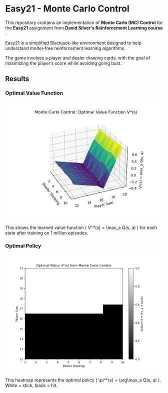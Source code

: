 # Easy21 - Monte Carlo Control

This repository contains an implementation of **Monte Carlo (MC) Control** for the **Easy21** assignment from **David Silver's Reinforcement Learning course** .

Easy21 is a simplified Blackjack-like environment designed to help understand model-free reinforcement learning algorithms. 

The game involves a player and dealer drawing cards, with the goal of maximizing the player’s score while avoiding going bust.

## Results

### Optimal Value Function

![Value Function](figures/value_func_mc.png)

This shows the learned value function \( V^*(s) = \max_a Q(s, a) \) for each state after training on 1 million episodes.

### Optimal Policy

![Optimal Policy](figures/optimal_policy_mc.png)

This heatmap represents the optimal policy \( \pi^*(s) = \arg\max_a Q(s, a) \). White = stick, black = hit.
